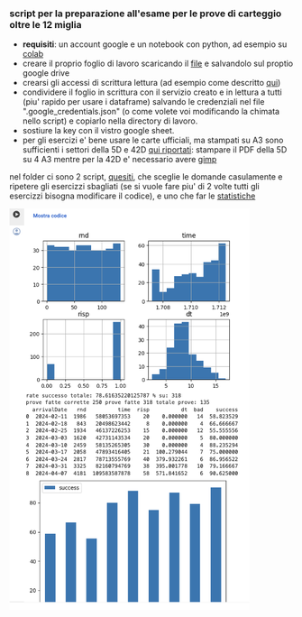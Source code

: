 ### script per la preparazione all'esame per le prove di carteggio oltre le 12 miglia
- **requisiti**: un account google e un notebook con python, ad esempio su [colab](https://colab.research.google.com/)
- creare il proprio foglio di lavoro scaricando il [file](https://github.com/gmazzitelli/patente/blob/master/files/domenteOlre12.gsheet) e salvandolo sul proptio google drive
- crearsi gli accessi di scrittura lettura (ad esempio come descritto [qui](https://medium.com/@alestamm/automating-reports-with-google-sheets-jupyter-notebook-connection-8f9cfa5e8588))
- condividere il foglio in scrittura con il servizio creato e in lettura a tutti (piu' rapido per usare i dataframe) salvando le credenziali nel file ".google_credentials.json" (o come volete voi modificando la chimata nello script) e copiarlo nella directory di lavoro.
- sostiure la key con il vistro google sheet. 
- per gli esercizi e' bene usare le carte ufficiali, ma stampati su A3 sono sufficienti i settori della 5D e 42D [qui riportati](https://drive.google.com/drive/folders/1_m-Zc5H9npr0q1Zl4BXpAJV00jlWM8Wc?usp=drive_link): stampare il PDF della 5D su 4 A3 mentre per la 42D e' necessario avere [gimp](https://www.gimp.org/)


nel folder ci sono 2 script, [quesiti](https://github.com/gmazzitelli/patente/blob/master/quesiti.ipynb), che sceglie le domande casulamente e ripetere 
gli esercizzi sbagliati (se si vuole fare piu' di 2 volte tutti gli esercizzi bisogna modificare il codice), e uno che far le [statistiche](https://github.com/gmazzitelli/patente/blob/master/statistiche.ipynb)

![stat](/files/stat.png)
